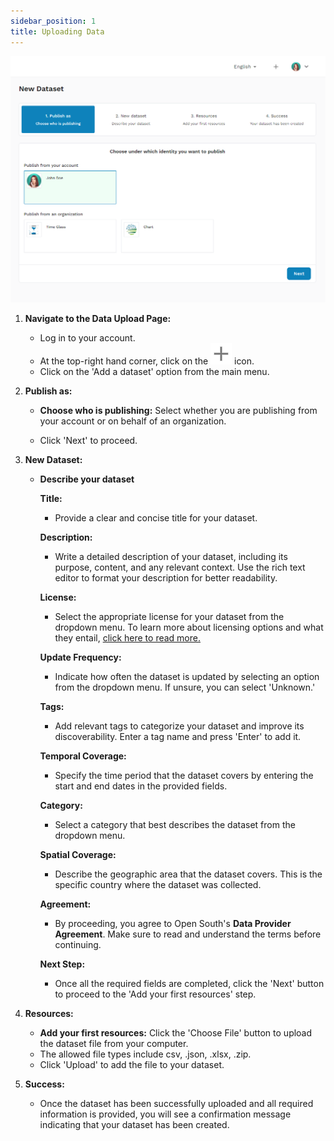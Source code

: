 ```yaml
---
sidebar_position: 1
title: Uploading Data
---
```


![Create dataset page](./images/create-dataset-page.png)

1. **Navigate to the Data Upload Page:**

   - Log in to your account.
   - At the top-right hand corner, click on the ![add icon](./images/add-icon.png) icon.
   - Click on the 'Add a dataset' option from the main menu.

2. **Publish as:**

   - **Choose who is publishing:** Select whether you are publishing from your account or on behalf of an organization.

   - Click 'Next' to proceed.

3. **New Dataset:**

   - **Describe your dataset**

     **Title:**

     - Provide a clear and concise title for your dataset.

     **Description:**

     - Write a detailed description of your dataset, including its purpose, content, and any relevant context. Use the rich text editor to format your description for better readability.

     **License:**

     - Select the appropriate license for your dataset from the dropdown menu. To learn more about licensing options and what they entail, [click here to read more.](https://creativecommons.org/share-your-work/cclicenses)

     **Update Frequency:**

     - Indicate how often the dataset is updated by selecting an option from the dropdown menu. If unsure, you can select 'Unknown.'

     **Tags:**

     - Add relevant tags to categorize your dataset and improve its discoverability. Enter a tag name and press 'Enter' to add it.

     **Temporal Coverage:**

     - Specify the time period that the dataset covers by entering the start and end dates in the provided fields.

     **Category:**

     - Select a category that best describes the dataset from the dropdown menu.

     **Spatial Coverage:**

     - Describe the geographic area that the dataset covers. This is the specific country where the dataset was collected.

     **Agreement:**

     - By proceeding, you agree to Open South's **Data Provider Agreement**. Make sure to read and understand the terms before continuing.

     **Next Step:**

     - Once all the required fields are completed, click the 'Next' button to proceed to the 'Add your first resources' step.

4. **Resources:**

   - **Add your first resources:** Click the 'Choose File' button to upload the dataset file from your computer.
   - The allowed file types include csv, .json, .xlsx, .zip.
   - Click 'Upload' to add the file to your dataset.

5. **Success:**

   - Once the dataset has been successfully uploaded and all required information is provided, you will see a confirmation message indicating that your dataset has been created.
